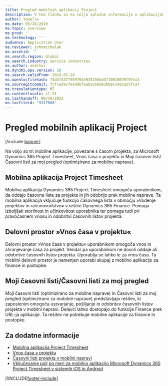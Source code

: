 ```yaml
---
title: Pregled mobilnih aplikacij Project
description: V tem članku so na voljo splošne informacije o aplikacijah, ki so povezane s časom projekta, za Microsoft Dynamics 365 Project Timesheet, Vnos časa v projektu in Moji časovni listi/Časovni listi, ki so na voljo v mobilni napravi.
author: Yowelle
ms.date: 05/28/2019
ms.topic: overview
ms.prod: ''
ms.technology: ''
audience: Application User
ms.reviewer: johnmichalak
ms.assetid: ''
ms.search.region: Global
ms.search.industry: Service industries
ms.author: andchoi
ms.dyn365.ops.version: 10
ms.search.validFrom: 2019-02-28
ms.openlocfilehash: 74d3f5377559763e035155bd3f10818076f97ea3
ms.sourcegitcommit: fcfcedacfea4d6feabacb6b83bb9c14e5a25fcaf
ms.translationtype: MT
ms.contentlocale: sl-SI
ms.lasthandoff: 08/19/2022
ms.locfileid: "9317008"
---
```

# <a name="project-mobile-applications-overview"></a>Pregled mobilnih aplikacij Project

[!include [banner](../includes/banner.md)]

Na voljo so tri mobilne aplikacije, povezane s časom projekta, za Microsoft Dynamics 365 Project Timesheet, Vnos časa v projektu in Moji časovni listi/Časovni listi za moj pregled (optimizirano za mobilne naprave).

## <a name="project-timesheet-mobile-app"></a>Mobilna aplikacija Project Timesheet

Mobilna aplikacija Dynamics 365 Project Timesheet omogoča uporabnikom, da oddajo časovne liste za projekte in jih odobrijo prek mobilne naprave. Ta mobilna aplikacija vključuje funkcijo časovnega lista v območju »Vodenje projektov in računovodstvo« v rešitvi Dynamics 365 Finance. Pomaga izboljšati storilnost in učinkovitost uporabnika ter pomaga tudi pri pravočasnem vnosu in odobritvi časovnih listov projekta.

## <a name="project-time-entry-workspace"></a>Delovni prostor »Vnos časa v projektu«

Delovni prostor »Vnos časa v projektu« uporabnikom omogoča vnos in shranjevanje časa za projekt. Vendar pa uporabnikom ne dovoli oddaje ali odobritve časovnih listov projekta. Uporablja se lahko le za vnos časa. Ta mobilni delovni prostor je namenjen uporabi skupaj z mobilno aplikacijo za finance in postopke.

## <a name="my-timesheetstimesheets-for-my-review"></a>Moji časovni listi/Časovni listi za moj pregled

Moji časovni listi (optimizirano za mobilne naprave) in Časovni listi za moj pregled (optimizirano za mobilne naprave) predstavljajo rešitev, ki zaposlenim omogoča ustvarjanje, pošiljanje in odobritev časovnih listov projekta v mobilni napravi. Delavci lahko dostopajo do funkcije Finance prek URL-ja aplikacije. Ta rešitev ne potrebuje mobilne aplikacije za finance in postopke.

## <a name="for-more-information"></a>Za dodatne informacije

- [Mobilna aplikacija Project Timesheet](project-timesheet.md)
- [Vnos časa v projektu](project-time-entry-mobile-workspace.md)
- [Časovni listi projekta v mobilni napravi](Mobile-timesheets.md)
- [Vključevanje polj po meri za mobilno aplikacijo Microsoft Dynamics 365 Project Timesheet v sistemih iOS in Android](custom-fields-mobile.md)

[!INCLUDE[footer-include](../includes/footer-banner.md)]
